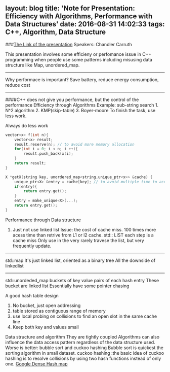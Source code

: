 layout: blog
title: 'Note for Presentation: Efficiency with Algorithms, Performance with Data Structures'
date: 2016-08-31 14:02:33
tags: C++, Algorithm, Data Structure
---

###[The Link of the presentation](https://channel9.msdn.com/Events/CPP/C-PP-Con-2014/Efficiency-with-Algorithms-Performance-with-Data-Structures)
Speakers: Chandler Carruth

This presentation involves some efficieny or perfomance issue in C++ programming when people use some patterns including misusing data structure like Map, unordered_map. 

---
Why performace is important?
Save battery, reduce energy consumption, reduce cost

---
####C++ does not give you performance, but the control of the performance
Efficiency through Algorithms
Example: sub-string search
	1. N^2 algorithm
	2. KMP(skip-table)
	3. Boyer-moore 
To finish the task, use less work.

Always do less work

``` c++
vector<x> f(int n){
	vector<x> result;
	result.reserve(n); // to avoid more memory allocation
	for(int i = 0; i < n; i ++){
		result.push_back(x(i);
	}
	return result;
}
```
``` c++
X *getX(string key, unordered_map<string,unique_ptr<x>> &cache) {
	unique_ptr<X> &entry = cache[key]; // to avoid multiple time to acess the hash table
	if(entry){
		return entry.get();
	}
	entry = make_unique<X>(...);
	return entry.get();
}
```
Performance through Data structure
1. Just not use linked list
Issue: the cost of cache miss. 100 times more acess time than retrive from L1 or l2 cache.
std:: LIST 
each step is a cache miss
Only use in the very rarely travese the list, but very frequently update.

---
std::map 
It's just linked list, oriented as a binary tree
All the downside of linkedlist

---
std::unordeded_map
buckets of key value pairs of each hash entry
These bucket are linked list
Essentially have some pointer chasing

A good hash table design
1.	No bucket, just open addressing
2. table stored as contiguous range of memory
3. use local probing on collisions to find an open slot in the same cache line
4. Keep both key and values small 

Data structure and algorithm
They are tightly coupled
Algorithms can also influence the data access pattern regardless of the data structure used.
Worse is better: bubble sort and cuckoo hashing
Bubble sort is quickest the sorting algorithm in small dataset.
cuckoo hashing :the basic idea of cuckoo hashing is to resolve collisions by using two hash functions instead of only one.
[Google Dense Hash map](http://goog-sparsehash.sourceforge.net/doc/dense_hash_map.html)
